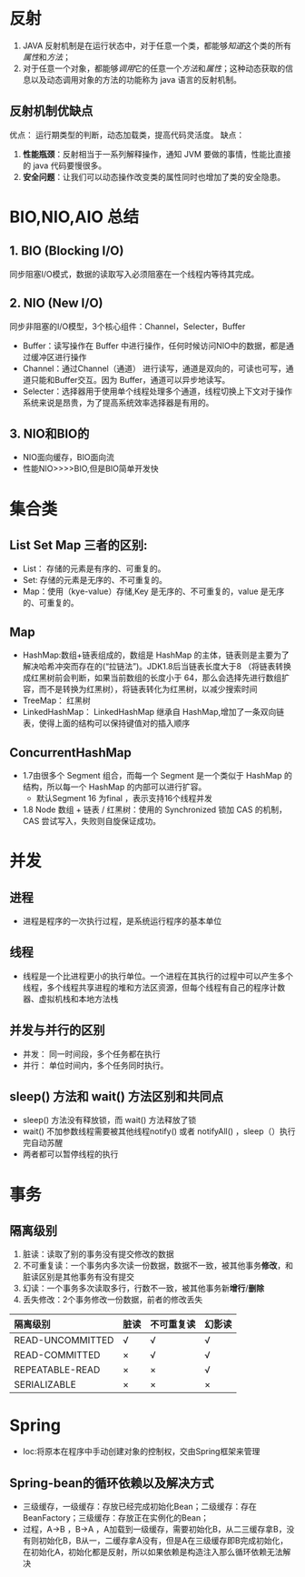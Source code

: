 # **反射**
1. JAVA 反射机制是在运行状态中，对于任意一个类，都能够$知道$这个类的所有$属性$和$方法$；
2. 对于任意一个对象，都能够$调用$它的任意一个$方法$和$属性$；这种动态获取的信息以及动态调用对象的方法的功能称为 java 语言的反射机制。
## 反射机制优缺点
优点： 运行期类型的判断，动态加载类，提高代码灵活度。
缺点： 
1. **性能瓶颈**：反射相当于一系列解释操作，通知 JVM 要做的事情，性能比直接的 java 代码要慢很多。
2. **安全问题**：让我们可以动态操作改变类的属性同时也增加了类的安全隐患。


   
# BIO,NIO,AIO 总结
 ##  1. BIO (Blocking I/O)
 同步阻塞I/O模式，数据的读取写入必须阻塞在一个线程内等待其完成。
 ## 2. NIO (New I/O)
同步非阻塞的I/O模型，3个核心组件：Channel，Selecter，Buffer
- Buffer：读写操作在 Buffer 中进行操作，任何时候访问NIO中的数据，都是通过缓冲区进行操作
- Channel：通过Channel（通道） 进行读写，通道是双向的，可读也可写，通道只能和Buffer交互。因为 Buffer，通道可以异步地读写。
- Selecter：选择器用于使用单个线程处理多个通道，线程切换上下文对于操作系统来说是昂贵，为了提高系统效率选择器是有用的。

## 3. NIO和BIO的
+ NIO面向缓存，BIO面向流
+ 性能NIO>>>>BIO,但是BIO简单开发快
  
# 集合类
## List Set Map 三者的区别:
   + List： 存储的元素是有序的、可重复的。
   + Set: 存储的元素是无序的、不可重复的。
   + Map：使用（kye-value）存储,Key 是无序的、不可重复的，value 是无序的、可重复的。
## Map
+ HashMap:数组+链表组成的，数组是 HashMap 的主体，链表则是主要为了解决哈希冲突而存在的(“拉链法”)。JDK1.8后当链表长度大于8 （将链表转换成红黑树前会判断，如果当前数组的长度小于 64，那么会选择先进行数组扩容，而不是转换为红黑树），将链表转化为红黑树，以减少搜索时间
+ TreeMap： 红黑树
+ LinkedHashMap： LinkedHashMap 继承自 HashMap,增加了一条双向链表，使得上面的结构可以保持键值对的插入顺序
## ConcurrentHashMap 
+ 1.7由很多个 Segment 组合，而每一个 Segment 是一个类似于 HashMap 的结构，所以每一个 HashMap 的内部可以进行扩容。
     + 默认Segment 16 为final ，表示支持16个线程并发
+ 1.8 Node 数组 + 链表 / 红黑树：使用的 Synchronized 锁加 CAS 的机制，CAS 尝试写入，失败则自旋保证成功。
# 并发
## 进程
+ 进程是程序的一次执行过程，是系统运行程序的基本单位
## 线程
+ 线程是一个比进程更小的执行单位。一个进程在其执行的过程中可以产生多个线程，多个线程共享进程的堆和方法区资源，但每个线程有自己的程序计数器、虚拟机栈和本地方法栈
## 并发与并行的区别
+ 并发： 同一时间段，多个任务都在执行 
+ 并行： 单位时间内，多个任务同时执行。
## sleep() 方法和 wait() 方法区别和共同点
+ sleep() 方法没有释放锁，而 wait() 方法释放了锁
+ wait() 不加参数线程需要被其他线程notify() 或者 notifyAll() ，sleep（）执行完自动苏醒
+ 两者都可以暂停线程的执行
# 事务
## 隔离级别
1. 脏读：读取了别的事务没有提交修改的数据
2. 不可重复读：一个事务内多次读一份数据，数据不一致，被其他事务**修改**，和脏读区别是其他事务有没有提交
3. 幻读：一个事务多次读取多行，行数不一致，被其他事务新**增行**/**删除**
4. 丢失修改：2个事务修改一份数据，前者的修改丢失

隔离级别	|脏读|	不可重复读|	幻影读
:-|:-|:-|:-
READ-UNCOMMITTED|	√|	√|	√
READ-COMMITTED	|×|	√	|√
REPEATABLE-READ	|×	|×|	√
SERIALIZABLE	|×|	×	|×
# Spring
+ Ioc:将原本在程序中手动创建对象的控制权，交由Spring框架来管理
## Spring-bean的循环依赖以及解决方式
+ 三级缓存，一级缓存：存放已经完成初始化Bean；二级缓存：存在BeanFactory；三级缓存：存放正在实例化的Bean；
+ 过程，A->B ，B->A ，A加载到一级缓存，需要初始化B，从二三缓存拿B，没有则初始化B，B从一，二缓存拿A没有，但是A在三级缓存即B完成初始化，在初始化A，初始化都是反射，所以如果依赖是构造注入那么循环依赖无法解决 

